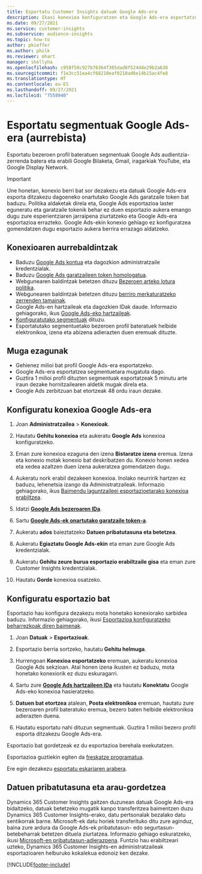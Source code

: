 ```yaml
---
title: Esportatu Customer Insights datuak Google Ads-era
description: Ikasi konexioa konfiguratzen eta Google Ads-era esportatzen.
ms.date: 09/27/2021
ms.service: customer-insights
ms.subservice: audience-insights
ms.topic: how-to
author: pkieffer
ms.author: philk
ms.reviewer: mhart
manager: shellyha
ms.openlocfilehash: c958f58c927b76364f305dad8f524dde29b2a638
ms.sourcegitcommit: f1e3cc51ea4cf68210eaf0210ad6e14b15ac4fe8
ms.translationtype: HT
ms.contentlocale: eu-ES
ms.lasthandoff: 09/27/2021
ms.locfileid: "7558940"
---
```

# <a name="export-segments-to-google-ads-preview"></a>Esportatu segmentuak Google Ads-era (aurrebista)

Esportatu bezeroen profil bateratuen segmentuak Google Ads audientzia-zerrenda batera eta erabili Google Bilaketa, Gmail, iragarkiak YouTube, eta Google Display Network. 

> [!IMPORTANT]
> Une honetan, konexio berri bat sor dezakezu eta datuak Google Ads-era esporta ditzakezu dagoeneko onartutako Google Ads garatzaile token bat baduzu. Politika aldaketak direla eta, Google Ads esportazioa laster eguneratu eta garatzaile tokenik behar ez duen esportazio aukera emango dugu zure esperientziaren jarraipena ziurtatzeko eta Google Ads-era esportazioa errazteko. Google Ads-ekin konexio gehiago ez konfiguratzea gomendatzen dugu esportazio aukera berrira errazago aldatzeko.

## <a name="prerequisites-for-connection"></a>Konexioaren aurrebaldintzak

-   Baduzu [Google Ads kontua](https://ads.google.com/) eta dagozkion administratzaile kredentzialak.
-   Baduzu [Google Ads garatzaileen token homologatua](https://developers.google.com/google-ads/api/docs/first-call/dev-token). 
-   Webgunearen baldintzak betetzen dituzu [Bezeroen arteko lotura politika](https://support.google.com/adspolicy/answer/6299717).
-   Webgunearen baldintzak betetzen dituzu [berriro merkaturatzeko zerrenden tamainak](https://support.google.com/google-ads/answer/7558048).
-   Google Ads-en hartzaileak eta dagozkien IDak daude. Informazio gehiagorako, ikus [Google Ads-eko hartzaileak](https://support.google.com/google-ads/answer/7558048?hl=en#:~:text=Audience%20lists%20is%20a%20section,Display%20Network%20through%20remarketing%20campaigns.).
-   [Konfiguratutako segmentuak](segments.md) dituzu.
-   Esportatutako segmentuetako bezeroen profil bateratuek helbide elektronikoa, izena eta abizena adierazten duen eremuak dituzte.

## <a name="known-limitations"></a>Muga ezagunak

- Gehienez milioi bat profil Google Ads-era esportatzeko.
- Google Ads-era esportatzea segmentuetara mugatuta dago.
- Guztira 1 milioi profil dituzten segmentuak esportatzeak 5 minutu arte iraun dezake hornitzailearen aldetik mugak direla eta. 
- Google Ads zerbitzuan bat etortzeak 48 ordu iraun dezake.

## <a name="set-up-connection-to-google-ads"></a>Konfiguratu konexioa Google Ads-era

1. Joan **Administratzailea** > **Konexioak**.

1. Hautatu **Gehitu konexioa** eta aukeratu **Google Ads** konexioa konfiguratzeko.

1. Eman zure konexioa ezaguna den izena **Bistaratze izena** eremua. Izena eta konexio motak konexio bat deskribatzen du. Konexio honen xedea eta xedea azaltzen duen izena aukeratzea gomendatzen dugu.

1. Aukeratu nork erabil dezakeen konexioa. Inolako neurririk hartzen ez baduzu, lehenetsia izango da Administratzaileak. Informazio gehiagorako, ikus [Baimendu laguntzaileei esportazioetarako konexioa erabiltzea](connections.md#allow-contributors-to-use-a-connection-for-exports).

1. Idatzi **[Google Ads bezeroaren IDa](https://support.google.com/google-ads/answer/1704344)**.

1. Sartu **[Google Ads-ek onartutako garatzaile token-a](https://developers.google.com/google-ads/api/docs/first-call/dev-token)**.

1. Aukeratu **ados** baieztatzeko **Datuen pribatutasuna eta betetzea**.

1. Aukeratu **Egiaztatu Google Ads-ekin** eta eman zure Google Ads kredentzialak.

1. Aukeratu **Gehitu zeure burua esportazio erabiltzaile gisa** eta eman zure Customer Insights kredentzialak.

1. Hautatu **Gorde** konexioa osatzeko. 

## <a name="configure-an-export"></a>Konfiguratu esportazio bat

Esportazio hau konfigura dezakezu mota honetako konexiorako sarbidea baduzu. Informazio gehiagorako, ikusi [Esportazioa konfiguratzeko beharrezkoak diren baimenak](export-destinations.md#set-up-a-new-export).

1. Joan **Datuak** > **Esportazioak**.

1. Esportazio berria sortzeko, hautatu **Gehitu helmuga**.

1. Hurrengoan **Konexioa esportatzeko** eremuan, aukeratu konexioa Google Ads sekzioan. Atal honen izena ikusten ez baduzu, mota honetako konexiorik ez duzu eskuragarri.

1. Sartu zure **[Google Ads hartzaileen IDa](https://support.google.com/google-ads/answer/7558048?hl=en#:~:text=Audience%20lists%20is%20a%20section,Display%20Network%20through%20remarketing%20campaigns.)** eta hautatu **Konektatu** Google Ads-eko konexioa hasieratzeko.

1. **Datuen bat etortzea** atalean, **Posta elektronikoa** eremuan, hautatu zure bezeroaren profil bateratuko eremua, bezero baten helbide elektronikoa adierazten duena.

1. Hautatu esportatu nahi dituzun segmentuak. Guztira 1 milioi bezero profil esporta ditzakezu Google Ads-era.

Esportazio bat gordetzeak ez du esportazioa berehala exekutatzen.

Esportazioa guztiekin egiten da [freskatze programatua](system.md#schedule-tab). 

Ere egin dezakezu [esportatu eskariaren arabera](export-destinations.md#run-exports-on-demand). 

## <a name="data-privacy-and-compliance"></a>Datuen pribatutasuna eta arau-gordetzea

Dynamics 365 Customer Insights gaitzen duzunean datuak Google Ads-era bidaltzeko, datuak betetzeko mugatik kanpo transferitzea baimentzen duzu Dynamics 365 Customer Insights-erako, datu pertsonalak bezalako datu sentikorrak barne. Microsoft-ek datu horiek transferituko ditu zure aginduz, baina zure ardura da Google Ads-ek pribatutasun- edo segurtasun-betebeharrak betetzen dituela ziurtatzea. Informazio gehiago eskuratzeko, ikusi [Microsoft-en pribatutasun-adierazpena](https://go.microsoft.com/fwlink/?linkid=396732).
Funtzio hau erabiltzeari uzteko, Dynamics 365 Customer Insights-en administratzaileak esportazioaren helburuko kokalekua edonoiz ken dezake.


[!INCLUDE[footer-include](../includes/footer-banner.md)]

